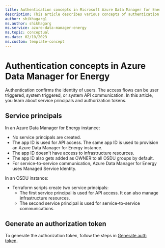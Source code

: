 ```yaml
---
title: Authentication concepts in Microsoft Azure Data Manager for Energy 
description: This article describes various concepts of authentication in Azure Data Manager for Energy.
author: shikhagarg1
ms.author: shikhagarg
ms.service: azure-data-manager-energy
ms.topic: conceptual
ms.date: 02/10/2023
ms.custom: template-concept
---
```


# Authentication concepts in Azure Data Manager for Energy

Authentication confirms the identity of users. The access flows can be user triggered, system triggered, or system API communication. In this article, you learn about service principals and authorization tokens.

## Service principals

In an Azure Data Manager for Energy instance:

- No service principals are created.
- The app ID is used for API access. The same app ID is used to provision an Azure Data Manager for Energy instance.
- The app ID doesn't have access to infrastructure resources.
- The app ID also gets added as OWNER to all OSDU groups by default.
- For service-to-service communication, Azure Data Manager for Energy uses Managed Service Identity.

In an OSDU instance:

- Terraform scripts create two service principals:
   - The first service principal is used for API access. It can also manage infrastructure resources.
   - The second service principal is used for service-to-service communications.

## Generate an authorization token

To generate the authorization token, follow the steps in [Generate auth token](how-to-generate-auth-token.md).
